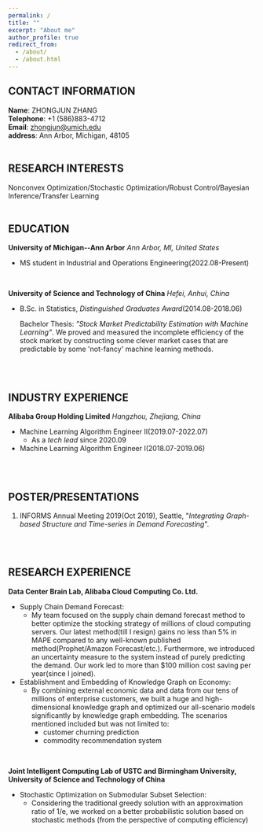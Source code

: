 ```yaml
---
permalink: /
title: ""
excerpt: "About me"
author_profile: true
redirect_from: 
  - /about/
  - /about.html
---
```

## CONTACT INFORMATION
**Name**: ZHONGJUN ZHANG\
**Telephone**: +1 (586)883-4712 \
**Email**: zhongjun@umich.edu\
**address**: Ann Arbor, Michigan, 48105
<br>
<br>


## RESEARCH INTERESTS
Nonconvex Optimization/Stochastic Optimization/Robust Control/Bayesian Inference/Transfer Learning
<br>
<br>

## EDUCATION
**University of Michigan--Ann Arbor**
*Ann Arbor, MI, United States*
- MS student in Industrial and Operations Engineering(2022.08-Present)
<br>

**University of Science and Technology of China**
*Hefei, Anhui, China*
- B.Sc. in Statistics, *Distinguished Graduates Award*(2014.08-2018.06)

  Bachelor Thesis: *"Stock Market Predictability Estimation with Machine Learning"*. We proved and measured the incomplete efficiency of the stock market by constructing some clever market cases that are predictable by some 'not-fancy' machine learning methods.
<br>
<br>

## INDUSTRY EXPERIENCE
**Alibaba Group Holding Limited**
*Hangzhou, Zhejiang, China*
- Machine Learning Algorithm Engineer II(2019.07-2022.07)
  - As a *tech lead* since 2020.09 
- Machine Learning Algorithm Engineer I(2018.07-2019.06)
<br>
<br>
 
## POSTER/PRESENTATIONS
1. INFORMS Annual Meeting 2019(Oct 2019), Seattle, "*Integrating Graph-based Structure and Time-series in Demand Forecasting*".
<br>
<br>

## RESEARCH EXPERIENCE
**Data Center Brain Lab, Alibaba Cloud Computing Co. Ltd.**
  - Supply Chain Demand Forecast: 
    - My team focused on the supply chain demand forecast method to better optimize the stocking strategy of millions of cloud computing servers. Our latest method(till I resign) gains no less than 5% in MAPE compared to any well-known published method(Prophet/Amazon Forecast/etc.). Furthermore, we introduced an uncertainty measure to the system instead of purely predicting the demand. Our work led to more than $100 million cost saving per year(since I joined). 
  - Establishment and Embedding of Knowledge Graph on Economy: 
    - By combining external economic data and data from our tens of millions of enterprise customers, we built a huge and high-dimensional knowledge graph and optimized our all-scenario models significantly by knowledge graph embedding. The scenarios mentioned included but was not limited to:
      - customer churning prediction
      - commodity recommendation system    
<br>

**Joint Intelligent Computing Lab of USTC and Birmingham University, University of Science and Technology of China**
  - Stochastic Optimization on Submodular Subset Selection: 
    - Considering the traditional greedy solution with an approximation ratio of 1/e, we worked on a better probabilistic solution based on stochastic methods (from the perspective of computing efficiency)
<br>
<br>


